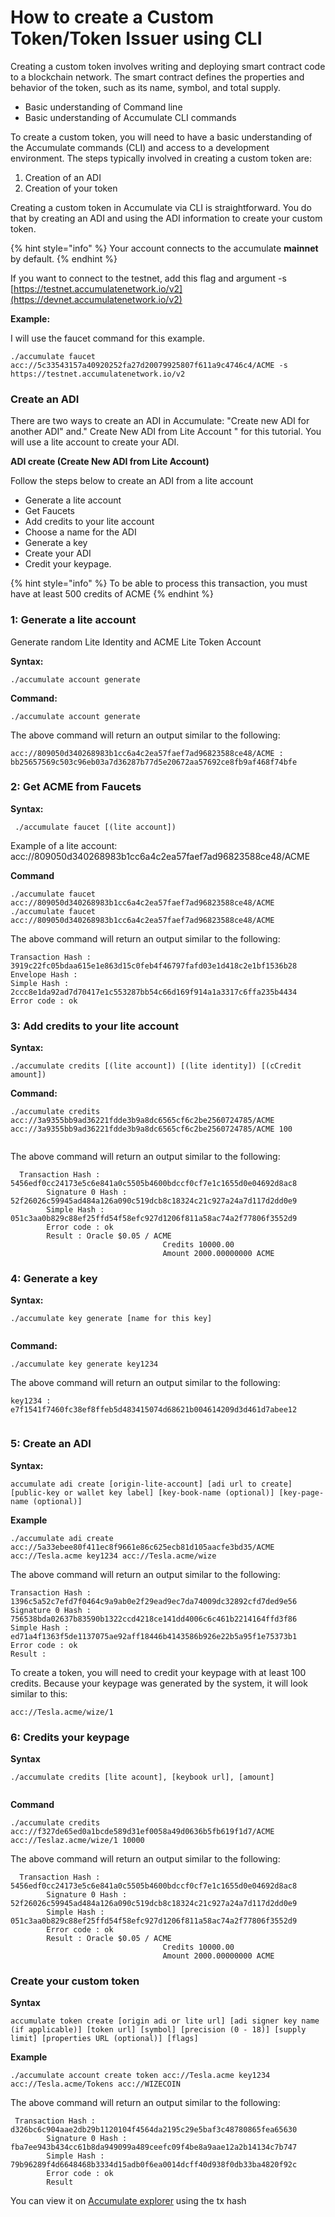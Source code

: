 # How to create a Custom Token/Token Issuer using CLI

Creating a custom token involves writing and deploying smart contract code to a blockchain network. The smart contract defines the properties and behavior of the token, such as its name, symbol, and total supply.

* Basic understanding of Command line&#x20;
* Basic understanding of Accumulate CLI commands&#x20;

To create a custom token, you will need to have a basic understanding of the Accumulate commands (CLI) and access to a development environment. The steps typically involved in creating a custom token are:

1. Creation of an ADI
2. Creation of your token

Creating a custom token in Accumulate via CLI is straightforward. You do that by creating an ADI and using the ADI information to create your custom token. &#x20;

{% hint style="info" %}
Your account connects to the accumulate **mainnet** by default.
{% endhint %}

If you want to connect to the testnet, add this flag and argument -s [https://testnet.accumulatenetwork.io/v2](https://devnet.accumulatenetwork.io/v2)

**Example:**

I will use the faucet command for this example.

```
./accumulate faucet acc://5c33543157a40920252fa27d20079925807f611a9c4746c4/ACME -s 
https://testnet.accumulatenetwork.io/v2
```

### **Create an ADI**&#x20;

There are two ways to create an ADI in Accumulate: "Create new ADI for another ADI" and." Create New ADI from Lite Account " for this tutorial. You will use a lite account to create your ADI.&#x20;

**ADI create (Create New ADI from Lite Account)**&#x20;

Follow the steps below to create an ADI from a lite account&#x20;

* Generate a lite account&#x20;
* Get Faucets&#x20;
* Add credits to your lite account&#x20;
* Choose a name for the ADI&#x20;
* Generate a key
* Create your ADI
* Credit your keypage.&#x20;

{% hint style="info" %}
To be able to process this transaction, you must have at least 500 credits of ACME&#x20;
{% endhint %}

### **1: Generate a lite account**&#x20;

Generate random Lite Identity and ACME Lite Token Account&#x20;

**Syntax:**&#x20;

```
./accumulate account generate 
```

**Command:**&#x20;

```
./accumulate account generate 
```

&#x20;The above command will return an output similar to the following:&#x20;

```
acc://809050d340268983b1cc6a4c2ea57faef7ad96823588ce48/ACME : bb25657569c503c96eb03a7d36287b77d5e20672aa57692ce8fb9af468f74bfe 
```

### **2: Get ACME from Faucets**&#x20;

**Syntax:**

```
 ./accumulate faucet [(lite account]) 
```

Example of a lite account: acc://809050d340268983b1cc6a4c2ea57faef7ad96823588ce48/ACME&#x20;

**Command**

```
./accumulate faucet acc://809050d340268983b1cc6a4c2ea57faef7ad96823588ce48/ACME ./accumulate faucet acc://809050d340268983b1cc6a4c2ea57faef7ad96823588ce48/ACME 
```

The above command will return an output similar to the following:&#x20;

```
Transaction Hash : 3919c22fc05bdaa615e1e863d15c0feb4f46797fafd03e1d418c2e1bf1536b28 
Envelope Hash : 
Simple Hash : 2ccc8e1da92ad7d70417e1c553287bb54c66d169f914a1a3317c6ffa235b4434 
Error code : ok 
```

### **3: Add credits to your lite account**&#x20;

**Syntax:**&#x20;

```
./accumulate credits [(lite account]) [(lite identity]) [(cCredit amount]) 
```

**Command:**&#x20;

```
./accumulate credits acc://3a9355bb9ad36221fdde3b9a8dc6565cf6c2be2560724785/ACME acc://3a9355bb9ad36221fdde3b9a8dc6565cf6c2be2560724785/ACME 100 
 
```

The above command will return an output similar to the following:

```
  Transaction Hash : 5456edf0cc24173e5c6e841a0c5505b4600bdccf0cf7e1c1655d0e04692d8ac8 
        Signature 0 Hash : 52f26026c59945ad484a126a090c519dcb8c18324c21c927a24a7d117d2dd0e9 
        Simple Hash : 051c3aa0b829c88ef25ffd54f58efc927d1206f811a58ac74a2f77806f3552d9 
        Error code : ok 
        Result : Oracle $0.05 / ACME 
                                  Credits 10000.00 
                                  Amount 2000.00000000 ACME 
```

### **4: Generate a key**&#x20;

**Syntax:**&#x20;

```
./accumulate key generate [name for this key] 
 
```

**Command:**&#x20;

```
./accumulate key generate key1234 
```

The above command will return an output similar to the following:&#x20;

```
key1234 : e7f1541f7460fc38ef8ffeb5d483415074d68621b004614209d3d461d7abee12 
 
```

### **5: Create an ADI**&#x20;

**Syntax:**&#x20;

```
accumulate adi create [origin-lite-account] [adi url to create] [public-key or wallet key label] [key-book-name (optional)] [key-page-name (optional)] 
```

**Example**

```
./accumulate adi create acc://5a33ebee80f411ec8f9661e86c625ecb81d105aacfe3bd35/ACME acc://Tesla.acme key1234 acc://Tesla.acme/wize 
```

The above command will return an output similar to the following:&#x20;

```
Transaction Hash : 1396c5a52c7efd7f0464c9a9ab0e2f29ead9ec7da74009dc32892cfd7ded9e56 
Signature 0 Hash : 756538bda02637b83590b1322ccd4218ce141dd4006c6c461b2214164ffd3f86 
Simple Hash : ed71a4f1363f5de1137075ae92aff18446b4143586b926e22b5a95f1e75373b1 
Error code : ok 
Result : 
```

To create a token, you will need to credit your keypage with at least 100 credits. Because your keypage was generated by the system, it will look similar to this:&#x20;

```
acc://Tesla.acme/wize/1 
```

### **6:  Credits your keypage**&#x20;

**Syntax**

```
./accumulate credits [lite acount], [keybook url], [amount] 
 
```

**Command**

```
./accumulate credits acc://f327de65ed0a1bcde589d31ef0058a49d0636b5fb619f1d7/ACME acc://Teslaz.acme/wize/1 10000  
```

The above command will return an output similar to the following:&#x20;

```
  Transaction Hash : 5456edf0cc24173e5c6e841a0c5505b4600bdccf0cf7e1c1655d0e04692d8ac8 
        Signature 0 Hash : 52f26026c59945ad484a126a090c519dcb8c18324c21c927a24a7d117d2dd0e9 
        Simple Hash : 051c3aa0b829c88ef25ffd54f58efc927d1206f811a58ac74a2f77806f3552d9 
        Error code : ok 
        Result : Oracle $0.05 / ACME 
                                  Credits 10000.00 
                                  Amount 2000.00000000 ACME 
```

### **Create your custom token**&#x20;

**Syntax**&#x20;

```
accumulate token create [origin adi or lite url] [adi signer key name (if applicable)] [token url] [symbol] [precision (0 - 18)] [supply limit] [properties URL (optional)] [flags]  
```

**Example**

```
./accumulate account create token acc://Tesla.acme key1234 acc://Tesla.acme/Tokens acc://WIZECOIN 
```

The above command will return an output similar to the following:&#x20;

```
 Transaction Hash : d326bc6c904aae2db29b1120104f4564da2195c29e5baf3c48780865fea65630 
        Signature 0 Hash : fba7ee943b434cc61b8da949099a489ceefc09f4be8a9aae12a2b14134c7b747 
        Simple Hash : 79b96289f4d6648468b3334d15adb0f6ea0014dcff40d938f0db33ba4820f92c 
        Error code : ok 
        Result   
```

You can view it on [Accumulate explorer](https://explorer.accumulatenetwork.io/) using the tx hash&#x20;
